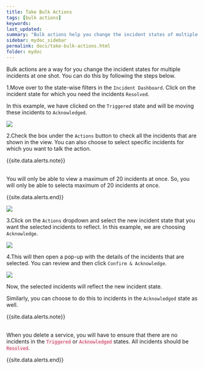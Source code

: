 ```yaml
---
title: Take Bulk Actions
tags: [bulk actions]
keywords:
last_updated:
summary: "Bulk actions help you change the incident states of multiple incidents at one go"
sidebar: mydoc_sidebar
permalink: docs/take-bulk-actions.html
folder: mydoc
---
```


Bulk actions are a way for you change the incident states for multiple incidents at one shot. You can do this by following the steps below. 

1.Move over to the state-wise filters in the `Incident Dashboard`. Click on the incident state for which you need the incidents `Resolved`. 

In this example, we have clicked on the `Triggered` state and will be moving these incidents to `Acknowledged`. 

![](images/bulk_actions_1.png)

2.Check the box under the `Actions` button to check all the incidents that are shown in the view. You can also choose to select specific incidents for which you want to talk the action.

{{site.data.alerts.note}}
<br/><br/><p>You will only be able to view a maximum of 20 incidents at once. So, you will only be able to selecta maximum of 20 incidents at once.</p>
{{site.data.alerts.end}}

![](images/bulk_actions_2.png)

3.Click on the `Actions` dropdown and select the new incident state that you want the selected incidents to reflect. In this example, we are choosing `Acknowledge`. 

![](images/bulk_actions_3.png)

4.This will then open a pop-up with the details of the incidents that are selected. You can review and then click `Confirm & Acknowledge`. 

![](images/bulk_actions_4.png)

Now, the selected incidents will reflect the new incident state. 

Similarly, you can choose to do this to incidents in the `Acknowledged` state as well. 

{{site.data.alerts.note}}
<br/><br/><p>When you delete a service, you will have to ensure that there are no incidents in the <code class="highlighter-rouge" style="color: #c7254e; background-color: #f9f2f4 !important;">Triggered</code> or <code class="highlighter-rouge" style="color: #c7254e; background-color: #f9f2f4 !important;">Acknowledged</code> states. All incidents should be <code class="highlighter-rouge" style="color: #c7254e; background-color: #f9f2f4 !important;">Resolved</code>.</p>
{{site.data.alerts.end}}